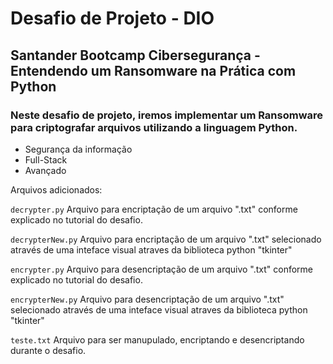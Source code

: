 # Desafio de Projeto - DIO
## Santander Bootcamp Cibersegurança - Entendendo um Ransomware na Prática com Python
### Neste desafio de projeto, iremos implementar um Ransomware para criptografar arquivos utilizando a linguagem Python.
 - Segurança da informação
 - Full-Stack
 - Avançado

Arquivos adicionados:

``` decrypter.py ``` Arquivo para encriptação de um arquivo ".txt" conforme explicado no tutorial do desafio.

``` decrypterNew.py ``` Arquivo para encriptação  de um arquivo ".txt" selecionado através de uma inteface visual atraves da biblioteca python "tkinter"

``` encrypter.py ``` Arquivo para desencriptação de um arquivo ".txt" conforme explicado no tutorial do desafio.

``` encrypterNew.py ``` Arquivo para desencriptação  de um arquivo ".txt" selecionado através de uma inteface visual atraves da biblioteca python "tkinter"

``` teste.txt ``` Arquivo para ser manupulado, encriptando e desencriptando durante o desafio.
